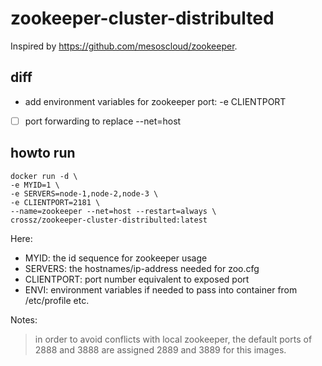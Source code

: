 # zookeeper-cluster-distribulted

Inspired by https://github.com/mesoscloud/zookeeper.

## diff

- add environment variables for zookeeper port: -e CLIENTPORT
- [ ] port forwarding to replace --net=host

## howto run

```
docker run -d \
-e MYID=1 \
-e SERVERS=node-1,node-2,node-3 \
-e CLIENTPORT=2181 \
--name=zookeeper --net=host --restart=always \
crossz/zookeeper-cluster-distribulted:latest
```

Here:
- MYID: the id sequence for zookeeper usage
- SERVERS: the hostnames/ip-address needed for zoo.cfg
- CLIENTPORT: port number equivalent to exposed port
- ENVI: environment variables if needed to pass into container from /etc/profile etc.

Notes:
> in order to avoid conflicts with local zookeeper, the default ports of 2888 and 3888 are assigned 2889 and 3889 for this images.

